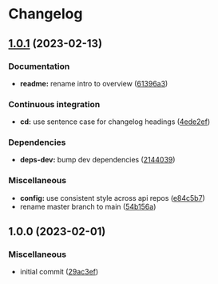 # Changelog

## [1.0.1](https://github.com/Fdawgs/sft-logos/compare/v1.0.0...v1.0.1) (2023-02-13)


### Documentation

* **readme:** rename intro to overview ([61396a3](https://github.com/Fdawgs/sft-logos/commit/61396a3fec931e9848b2b41b33ceeeae6004408c))


### Continuous integration

* **cd:** use sentence case for changelog headings ([4ede2ef](https://github.com/Fdawgs/sft-logos/commit/4ede2efc58ad71bf938ea36f7bf074fb75b593d0))


### Dependencies

* **deps-dev:** bump dev dependencies ([2144039](https://github.com/Fdawgs/sft-logos/commit/21440393401f50912187b1d5a05d337d17559697))


### Miscellaneous

* **config:** use consistent style across api repos ([e84c5b7](https://github.com/Fdawgs/sft-logos/commit/e84c5b73eba5d291278af9e5775bb87de6ce5290))
* rename master branch to main ([54b156a](https://github.com/Fdawgs/sft-logos/commit/54b156af3c6597f9ba1e97261a5d03e0ba0fdf8a))

## 1.0.0 (2023-02-01)


### Miscellaneous

* initial commit ([29ac3ef](https://github.com/Fdawgs/sft-logos/commit/29ac3ef8492d47151d44ed760ea579375c0795a3))
